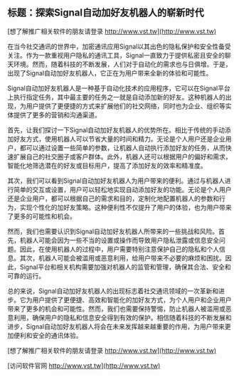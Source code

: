 ## **标题：探索Signal自动加好友机器人的崭新时代**

[想了解推广相关软件的朋友请登录 http://www.vst.tw](http://www.vst.tw)

在当今社交通讯的世界中，加密通讯应用Signal以其出色的隐私保护和安全性备受关注。作为一款重视用户隐私的通讯工具，Signal一直致力于提供私密且安全的聊天环境。然而，随着科技的不断发展，人们对于自动化的需求也与日俱增。于是，出现了Signal自动加好友机器人，它正在为用户带来全新的体验和可能性。

Signal自动加好友机器人是一种基于自动化技术的应用程序，它可以在Signal平台上执行指定任务，其中最主要的任务之一就是自动添加新的好友。这种机器人的出现，为用户提供了更便捷的方式来扩展他们的社交网络，同时也为企业、组织等实体提供了更多的营销和沟通渠道。

首先，让我们探讨一下Signal自动加好友机器人的优势所在。相比于传统的手动添加好友方式，使用机器人可以节省大量的时间和精力。无论是个人用户还是企业用户，都可以通过设置一些简单的参数，让机器人自动执行添加好友的任务，从而快速扩展自己的社交圈子或客户群体。此外，机器人还可以根据用户的偏好和需求，智能化地筛选潜在的好友或目标用户，提高了添加好友的效率和精准度。

其次，我们可以看到Signal自动加好友机器人为用户带来的便利。通过与机器人进行简单的交互或设置，用户可以轻松地实现自动添加好友的功能。无论是个人用户还是企业用户，都可以根据自己的需求和目的，定制化地配置机器人的参数和行为，实现个性化的加好友策略。这种便利性不仅提升了用户的体验，也为用户带来了更多的可能性和机会。

然而，我们也需要认识到Signal自动加好友机器人所带来的一些挑战和风险。首先，机器人可能会因为一些不当的设置或操作而导致用户隐私泄露或信息安全问题。因此，在使用机器人的过程中，用户需要特别注意保护自己的隐私和个人信息。其次，机器人可能会被滥用或恶意利用，给用户带来不必要的麻烦和困扰。因此，Signal平台和相关机构需要加强对机器人的监管和管理，确保其合法、安全和可靠的运行。

总的来说，Signal自动加好友机器人的出现标志着社交通讯领域的一次革新和进步。它为用户提供了更便捷、高效和智能化的加好友方式，为个人用户和企业用户带来了更多的机会和可能性。然而，我们也需要保持警惕，防止机器人被滥用或恶意利用，确保用户的隐私和信息安全得到有效的保护。相信随着科技的不断发展和进步，Signal自动加好友机器人将会在未来发挥越来越重要的作用，为用户带来更加便利和安全的通讯体验。

[想了解推广相关软件的朋友请登录 http://www.vst.tw](http://www.vst.tw)


[访问软件官网 http://www.vst.tw](http://www.vst.tw)
